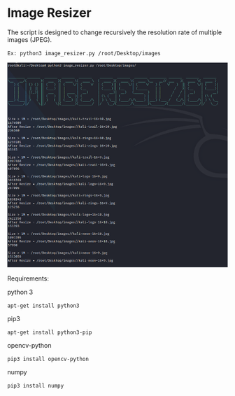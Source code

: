 # Image Resizer


                                                                                                              
                                                                                                              
                                                                                                              
The script is designed to change recursively the resolution rate of multiple images (JPEG). 

```
Ex: python3 image_resizer.py /root/Desktop/images
```

![Alt text](/image_resizer.png?raw=true "Image_Resizer")


Requirements:

python 3

```
apt-get install python3

```
pip3

```
apt-get install python3-pip

```
opencv-python

```
pip3 install opencv-python

```
numpy 

```
pip3 install numpy

```
